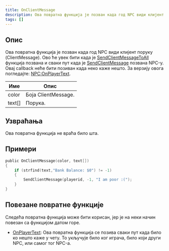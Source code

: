 ```yaml
---
title: OnClientMessage
description: Ова повратна функција је позван када год NPC види клијент поруку (ClientMessage).
tags: []
---
```


## Опис

Ова повратна функција је позван када год NPC види клијент поруку (ClientMessage). Ово ће увек бити када је [SendClientMessageToAll](../functions/SendClientMessageToAll) функција позвана и сваки пут када је [SendClientMessage](../functions/SendClientMessage) позвана NPC-у. Овај callback неће бити позиван када неко каже нешто. За верзију овога погледајте: [NPC:OnPlayerText](OnPlayerText).

| Име    | Опис                |
| ------ | ------------------- |
| color  | Боја ClientMessage. |
| text[] | Порука.             |

## Узвраћања

Ова повратна функција не враћа било шта.

## Примери

```c
public OnClientMessage(color, text[])
{
    if (strfind(text,"Bank Balance: $0") != -1)
    {
        SendClientMessage(playerid, -1, "I am poor :(");
    }
}
```

## Повезане повратне функције

Следећа повратна функција може бити корисан, јер је на неки начин повезан са функцијом датом горе.

- [OnPlayerText](OnPlayerText): Ова повратна функција се позива сваки пут када било ко нешто каже у чету. То укључује било ког играча, било који други NPC, или самог тог NPC-а.

